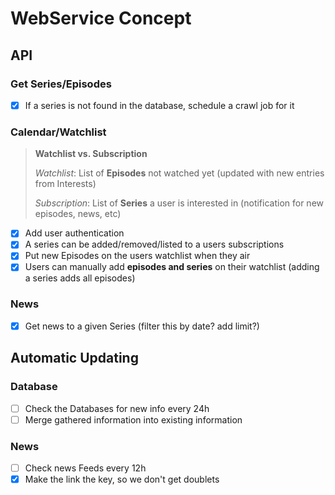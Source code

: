 # WebService Concept

## API

### Get Series/Episodes

- [x] If a series is not found in the database, schedule a crawl job for it 

### Calendar/Watchlist

> **Watchlist vs. Subscription**
> 
> *Watchlist*: List of **Episodes** not watched yet (updated with new entries from Interests)
>
> *Subscription*: List of **Series** a user is interested in (notification for new episodes, news, etc)

- [x] Add user authentication
- [x] A series can be added/removed/listed to a users subscriptions
- [x] Put new Episodes on the users watchlist when they air
- [x] Users can manually add **episodes and series** on their watchlist (adding a series adds all episodes)

### News

- [x] Get news to a given Series (filter this by date? add limit?)

## Automatic Updating

### Database

- [ ] Check the Databases for new info every 24h
- [ ] Merge gathered information into existing information

### News

- [ ] Check news Feeds every 12h
- [x] Make the link the key, so we don't get doublets
